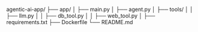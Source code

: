 agentic-ai-app/
├── app/
│   ├── main.py
│   ├── agent.py
│   ├── tools/
│   │   ├── llm.py
│   │   ├── db_tool.py
│   │   ├── web_tool.py
│   ├── requirements.txt
├── Dockerfile
└── README.md
